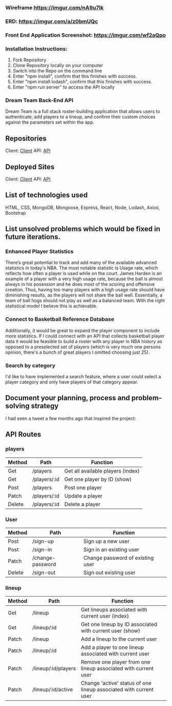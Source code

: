 ### Wireframe https://imgur.com/nA9u7lk

### ERD: https://imgur.com/a/z0bmUQc

### Front End Application Screenshot: https://imgur.com/wf2aQpo

### Installation Instructions:
1. Fork Repository
2. Clone Repository locally on your computer
3. Switch into the Repo on the command line
4. Enter "npm install", confirm that this finishes with success.
5. Enter "npm install lodash", confirm that this finishes with success.
6. Enter "npm run server" to access the API locally

### Dream Team Back-End API

Dream Team is a full stack roster-building application that allows users to authenticate, add players to a lineup, and confirm their custom choices against the parameters set within the app.

## Repositories
Client: [Client](https://github.com/greenemax/team_picker_client)
API: [API](https://github.com/greenemax/team_picker_api)


## Deployed Sites
Client: [Client](https://greenemax.github.io/team_picker_client/)
API: [API](https://fast-dusk-89844.herokuapp.com/)


## List of technologies used
HTML, CSS, MongoDB, Mongoose, Express, React, Node, Lodash, Axios, Bootstrap


## List unsolved problems which would be fixed in future iterations.

### Enhanced Player Statistics
There’s great potential to track and add many of the available advanced statistics in today's NBA. The most notable statistic is Usage rate, which reflects how often a player is used while on the court. James Harden is an example of a player with a very high usage rate, because the ball is almost always in his posession and he does most of the scoring and offensive creation. Thus, having too many players with a high usage rate should have diminishing results, as the players will not share the ball well. Essentially, a team of ball hogs should not play as well as a balanced team. With the right statistical model I believe this is achievable.

### Connect to Basketball Reference Database
Additionally, it would be great to expand the player component to include more statistics. If I could connect with an API that collects basketball player data it would be feasible to build a roster with any player in NBA history as opposed to a preselected set of players (which is very much one persons opinion, there's a bunch of great players I omitted choosing just 25).

### Search by category
I'd like to have implemented a search feature, where a user could select a player category and only have players of that category appear.

## Document your planning, process and problem-solving strategy
I had seen a tweet a few months ago that inspired the project:

## API Routes

### players
| Method      | Path | Function |
| ----------- | ----------- | ----------- |
| Get      | /players      | Get all available players (index) |
| Get   | /players/:id     | Get one player by ID (show) |
| Post   |  /players | Post one player |
| Patch  | /players/:id  | Update a player |
| Delete   |  /players/:id | Delete a player |

### User

| Method      | Path | Function |
| ----------- | ----------- | ----------- |
| Post      | /sign-up      | Sign up a new user |
| Post   | /sign-in     | Sign in an existing user |
| Patch   |  /change-password | Change password of existing user |
| Delete   |  /sign-out | Sign out existing user |

### lineup

| Method      | Path | Function |
| ----------- | ----------- | ----------- |
| Get      | /lineup      | Get lineups associated with current user (index) |
| Get   | /lineup/:id     | Get one lineup by ID associated with current user (show) |
| Patch   |  /lineup | Add a lineup to the current user |
| Patch  | /lineup/:id  | Add a player to one lineup associated with current user |
| Patch  | /lineup/:id/players  | Remove one player from one lineup associated with current user |
| Patch   |  /lineup/:id/active | Change 'active' status of one lineup associated with current user|
